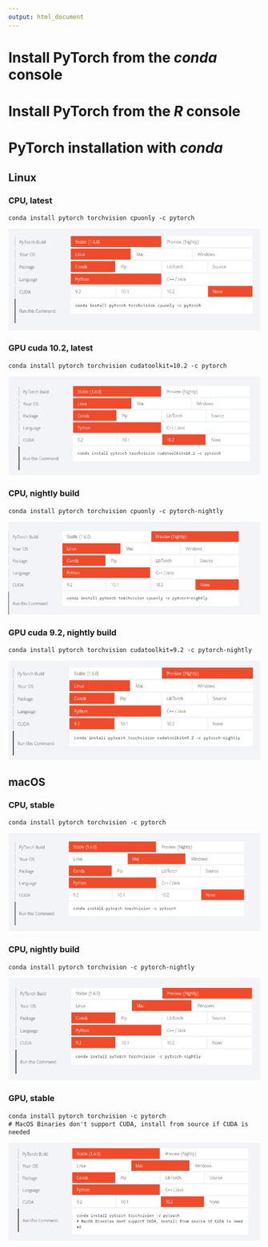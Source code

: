 ```yaml
---
output: html_document
---
```



# Install PyTorch from the *conda* console


# Install PyTorch from the *R* console



# PyTorch installation with *conda*

## Linux

### CPU, latest

```
conda install pytorch torchvision cpuonly -c pytorch
```

![image-20200830142123191](assets/INSTALL/image-20200830142123191.png)



### GPU cuda 10.2, latest

```
conda install pytorch torchvision cudatoolkit=10.2 -c pytorch
```

![image-20200830142105228](assets/INSTALL/image-20200830142105228.png)



### CPU, nightly build

```
conda install pytorch torchvision cpuonly -c pytorch-nightly
```

![image-20200830142145949](assets/INSTALL/image-20200830142145949.png)



### GPU cuda 9.2, nightly build

```
conda install pytorch torchvision cudatoolkit=9.2 -c pytorch-nightly
```

![image-20200830142202925](assets/INSTALL/image-20200830142202925.png)



## macOS

### CPU, stable

```
conda install pytorch torchvision -c pytorch
```



![image-20200830142251065](assets/INSTALL/image-20200830142251065.png)



### CPU, nightly build

```
conda install pytorch torchvision -c pytorch-nightly
```

![image-20200830142225896](assets/INSTALL/image-20200830142225896.png)



### GPU, stable

```
conda install pytorch torchvision -c pytorch
# MacOS Binaries don't support CUDA, install from source if CUDA is needed
```

![image-20200830142704051](assets/INSTALL/image-20200830142704051.png)
